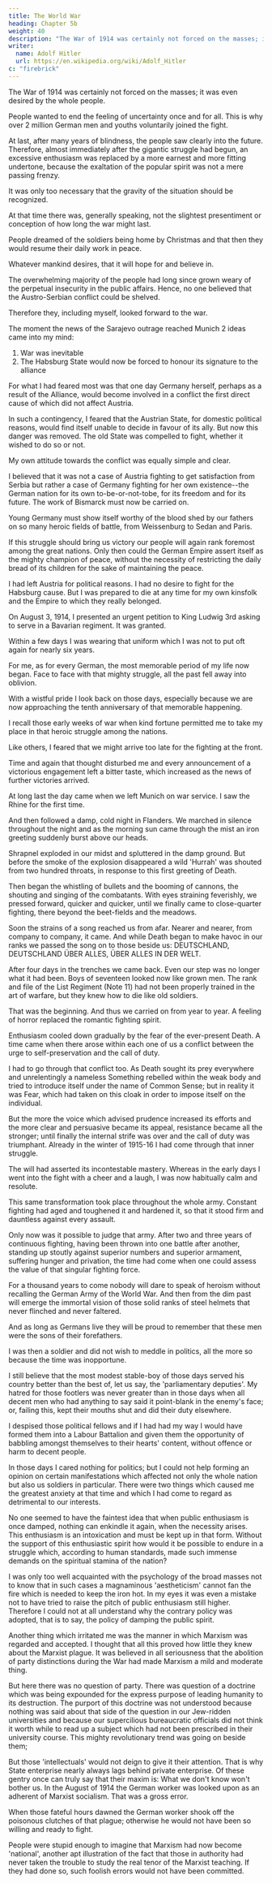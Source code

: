 ```yaml
---
title: The World War
heading: Chapter 5b
weight: 40
description: "The War of 1914 was certainly not forced on the masses; it was even desired by the whole people"
writer:
  name: Adolf Hitler
  url: https://en.wikipedia.org/wiki/Adolf_Hitler
c: "firebrick"
---
```



The War of 1914 was certainly not forced on the masses; it was even desired by the whole people.

People wanted to end the feeling of uncertainty once and for all. This is why over 2 million German men and youths voluntarily joined the fight.

<!-- For me these hours came as a deliverance from the distress that had weighed upon me
during the days of my youth. I am not ashamed to acknowledge to-day that I was
carried away by the enthusiasm of the moment and that I sank down upon my knees
and thanked Heaven out of the fullness of my heart for the favour of having been
permitted to live in such a time. -->

<!-- The fight for freedom had broken out on an unparalleled scale in the history of the world. From the moment that Fate took the helm in hand the conviction grew among the mass of the people that now it was not a question of deciding the destinies of Austria or Serbia but that the very existence of the German nation itself was at stake. -->

At last, after many years of blindness, the people saw clearly into the future. Therefore, almost immediately after the gigantic struggle had begun, an excessive enthusiasm was replaced by a more earnest and more fitting undertone, because the exaltation of the popular spirit was not a mere passing frenzy.

It was only too necessary that the gravity of the situation should be recognized.

At that time there was, generally speaking, not the slightest presentiment or conception of how long the war might last. 

People dreamed of the soldiers being home by Christmas and that then they would resume their daily work in peace.

Whatever mankind desires, that it will hope for and believe in. 

The overwhelming majority of the people had long since grown weary of the perpetual insecurity in the public affairs. Hence, no one believed that the Austro-Serbian conflict could be shelved. 

Therefore they, including myself, looked forward to the war. 

<!--  a radical settlement of accounts. 

I also belonged to the millions that desired this.   -->

The moment the news of the Sarajevo outrage reached Munich 2 ideas came into my mind:

1. War was inevitable
2. The Habsburg State would now be forced to honour its signature to the alliance

For what I had feared most was that one day Germany herself, perhaps as a result of the Alliance, would become
involved in a conflict the first direct cause of which did not affect Austria. 

In such a contingency, I feared that the Austrian State, for domestic political reasons, would find itself unable to decide in favour of its ally. But now this danger was removed. The old State was compelled to fight, whether it wished to do so or not.

My own attitude towards the conflict was equally simple and clear. 

I believed that it was not a case of Austria fighting to get satisfaction from Serbia but rather a case of
Germany fighting for her own existence--the German nation for its own to-be-or-not-tobe, for its freedom and for its future. The work of Bismarck must now be carried on.

Young Germany must show itself worthy of the blood shed by our fathers on so many heroic fields of battle, from Weissenburg to Sedan and Paris. 

If this struggle should bring us victory our people will again rank foremost among the great nations. Only then could the German Empire assert itself as the mighty champion of peace, without the necessity of restricting the daily bread of its children for the sake of maintaining the peace.

<!-- As a boy and as a young man, I often longed for the occasion to prove that my national
enthusiasm was not mere vapouring. Hurrahing sometimes seemed to me to be a kind
of sinful indulgence, though I could not give any justification for that feeling; for, after
all, who has the right to shout that triumphant word if he has not won the right to it
there where there is no play-acting and where the hand of the Goddess of Destiny puts
the truth and sincerity of nations and men through her inexorable test? Just as millions
of others, I felt a proud joy in being permitted to go through this test. I had so often
sung DEUTSCHLAND ÜBER ALLES and so often roared 'HEIL' that I now thought it
was as a kind of retro-active grace that I was granted the right of appearing before the
Court of Eternal Justice to testify to the truth of those sentiments.
One thing was clear to me from the very beginning, namely, that in the event of war,
which now seemed inevitable, my books would have to be thrown aside forthwith. I
also realized that my place would have to be there where the inner voice of conscience
called me. -->



I had left Austria for political reasons. I had no desire to fight for the Habsburg cause. But I was prepared to die at any time for my own kinsfolk and the Empire to which they really belonged. 

On August 3, 1914, I presented an urgent petition to King Ludwig 3rd asking to serve in a Bavarian regiment. It was granted. 

<!-- In those days the Chancellery had its hands quite full and therefore I was all the more pleased when I received the
answer a day later, that my request had been granted. 

I opened the document with
trembling hands; and no words of mine could now describe the satisfaction I felt on
reading that I was instructed to report to a Bavarian regiment.  -->

Within a few days I was wearing that uniform which I was not to put oft again for nearly six years.

For me, as for every German, the most memorable period of my life now began. Face to
face with that mighty struggle, all the past fell away into oblivion. 

With a wistful pride I look back on those days, especially because we are now approaching the tenth
anniversary of that memorable happening.

I recall those early weeks of war when kind fortune permitted me to take my place in that heroic struggle among the nations. 

<!-- As the scene unfolds itself before my mind, it seems only like yesterday. I see myself among my young comrades on our first parade drill, and so on until at last the day came on which we were to leave for the front. -->

Like others, I feared that we might arrive too late for the fighting at the front.

Time and again that thought disturbed me and every announcement of a victorious engagement left a bitter taste, which
increased as the news of further victories arrived.

At long last the day came when we left Munich on war service. I saw the Rhine for the first time.

<!--  in my
life , as we journeyed westwards to stand guard before that historic
German river against its traditional and grasping enemy. As the first soft rays of the
morning sun broke through the light mist and disclosed to us the Niederwald Statue,
with one accord the whole troop train broke into the strains of DIE WACHT AM
RHEIN. I then felt as if my heart could not contain its spirit. -->

And then followed a damp, cold night in Flanders. We marched in silence throughout the night and as the morning sun came through the mist an iron greeting suddenly burst above our heads. 

Shrapnel exploded in our midst and spluttered in the damp ground. But before the smoke of the explosion disappeared a wild 'Hurrah' was shouted from two hundred throats, in response to this first greeting of Death.

Then began the whistling of bullets and the booming of cannons, the shouting and singing of the combatants. With eyes straining feverishly, we pressed forward, quicker and quicker, until we finally came to close-quarter fighting, there beyond the beet-fields and the meadows.

Soon the strains of a song reached us from afar. Nearer and nearer, from company to company, it came. And while Death began to make havoc in our ranks we passed the song on to those beside us: DEUTSCHLAND, DEUTSCHLAND ÜBER
ALLES, ÜBER ALLES IN DER WELT. 

After four days in the trenches we came back. Even our step was no longer what it had been. Boys of seventeen looked now like grown men. The rank and file of the List Regiment (Note 11) had not been properly trained in the art of warfare, but they knew how to die like old soldiers.

That was the beginning. And thus we carried on from year to year. A feeling of horror
replaced the romantic fighting spirit.

Enthusiasm cooled down gradually by the fear of the ever-present Death. A time came when there arose within each one of us a conflict between the urge to self-preservation and the call
of duty. 

I had to go through that conflict too. As Death sought its prey everywhere and unrelentingly a nameless Something rebelled within the weak body and tried to introduce itself under the name of Common Sense; but in reality it was Fear, which had
taken on this cloak in order to impose itself on the individual. 

But the more the voice which advised prudence increased its efforts and the more clear and persuasive became
its appeal, resistance became all the stronger; until finally the internal strife was over
and the call of duty was triumphant. Already in the winter of 1915-16 I had come
through that inner struggle. 

The will had asserted its incontestable mastery. Whereas in the early days I went into the fight with a cheer and a laugh, I was now habitually calm and resolute.

<!-- That frame of mind endured. Fate might now put me through the
final test without my nerves or reason giving way. The young volunteer had become an
old soldier. -->

This same transformation took place throughout the whole army. Constant fighting had aged and toughened it and hardened it, so that it stood firm and dauntless against every assault.

Only now was it possible to judge that army. After two and three years of continuous fighting, having been thrown into one battle after another, standing up stoutly against superior numbers and superior armament, suffering hunger and privation, the time had come when one could assess the value of that singular fighting force.

For a thousand years to come nobody will dare to speak of heroism without recalling the German Army of the World War. And then from the dim past will emerge the immortal vision of those solid ranks of steel helmets that never flinched and never
faltered. 

And as long as Germans live they will be proud to remember that these men were the sons of their forefathers.

I was then a soldier and did not wish to meddle in politics, all the more so because the
time was inopportune. 

I still believe that the most modest stable-boy of those days served his country better than the best of, let us say, the 'parliamentary deputies'. My hatred for those footlers was never greater than in those days when all decent men who
had anything to say said it point-blank in the enemy's face; or, failing this, kept their mouths shut and did their duty elsewhere. 

I despised those political fellows and if I had  had my way I would have formed them into a Labour Battalion and given them the opportunity of babbling amongst themselves to their hearts' content, without offence or harm to decent people.

In those days I cared nothing for politics; but I could not help forming an opinion on certain manifestations which affected not only the whole nation but also us soldiers in particular. There were two things which caused me the greatest anxiety at that time and which I had come to regard as detrimental to our interests.

<!-- Shortly after our first series of victories a certain section of the Press already began to
throw cold water, drip by drip, on the enthusiasm of the public. At first this was not
obvious to many people. It was done under the mask of good intentions and a spirit of
anxious care. The public was told that big celebrations of victories were somewhat out
of place and were not worthy expressions of the spirit of a great nation. The fortitude
and valour of German soldiers were accepted facts which did not necessarily call for
outbursts of celebration. Furthermore, it was asked, what would foreign opinion have
to say about these manifestations? Would not foreign opinion react more favourably to
a quiet and sober form of celebration rather than to all this wild jubilation? -->

<!-- Surely the time had come--so the Press declared--for us Germans to remember that this war was
not our work and that hence there need be no feeling of shame in declaring our
willingness to do our share towards effecting an understanding among the nations. For
this reason it would not be wise to sully the radiant deeds of our army with
unbecoming jubilation; for the rest of the world would never understand this.
Furthermore, nothing is more appreciated than the modesty with which a true hero
quietly and unassumingly carries on and forgets. Such was the gist of their warning.
Instead of catching these fellows by their long ears and dragging them to some ditch
and looping a cord around their necks, so that the victorious enthusiasm of the nation
should no longer offend the aesthetic sensibilities of these knights of the pen, a general
Press campaign was now allowed to go on against what was called 'unbecoming' and
'undignified' forms of victorious celebration. -->

No one seemed to have the faintest idea that when public enthusiasm is once damped, nothing can enkindle it again, when the necessity arises. This enthusiasm is an intoxication and must be kept up in that form. Without the support of this enthusiastic spirit how would it be possible to endure in a struggle which, according to human standards, made such immense demands on the spiritual stamina of the nation? 

I was only too well acquainted with the psychology of the broad masses not to know that in such cases a magnaminous 'aestheticism' cannot fan the fire which is needed to keep the iron hot. In my eyes it was even a mistake not to have tried to raise the pitch of public enthusiasm still higher. Therefore I could not at all understand why the contrary
policy was adopted, that is to say, the policy of damping the public spirit. 

Another thing which irritated me was the manner in which Marxism was regarded and accepted. I thought that all this proved how little they knew about the Marxist plague. It was believed in all seriousness that the abolition of party distinctions during the War had made Marxism a mild and moderate thing.

But here there was no question of party. There was question of a doctrine which was being expounded for the express purpose of leading humanity to its destruction. The purport of this doctrine was not understood because nothing was said about that side of the question in our Jew-ridden universities and because our supercilious bureaucratic officials did not think it worth while to read up a subject which had not been prescribed in their university course. This mighty revolutionary trend was going on beside them; 

But those 'intellectuals' would not deign to give it their attention. That is why State enterprise nearly always lags behind private enterprise. Of these gentry once can truly say that their maxim is: What we don't know won't bother us. In the August of 1914 the German worker was looked upon as an adherent of Marxist socialism. That was a gross error. 

When those fateful hours dawned the German worker shook off the poisonous clutches of that plague; otherwise he would not have been so willing and ready to fight. 

People were stupid enough to imagine that Marxism had now become 'national', another apt illustration of the fact that those in authority had never taken the trouble to study the real tenor of the Marxist teaching. If they had done so, such foolish errors would not have been committed.

